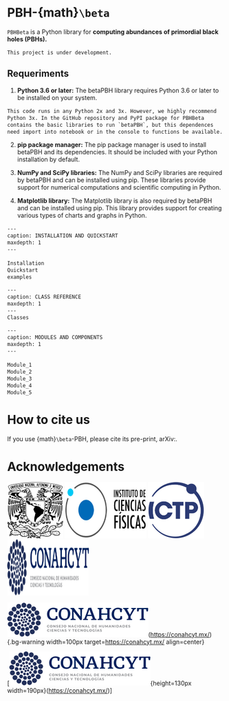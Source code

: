 # PBH-{math}`\beta`

`PBHBeta` is a Python library for **computing abundances of primordial black holes 
(PBHs).** 


```{warning}
This project is under development.
```

## Requeriments

1. **Python 3.6 or later:** The betaPBH library requires Python 3.6 or later to be installed on your system.

```{note}
This code runs in any Python 2x and 3x. However, we highly recommend Python 3x. In the GitHub repository and PyPI package for PBHBeta contains the basic libraries to run `betaPBH`, but this dependences need import into notebook or in the console to functions be available.
```

2. **pip package manager:** The pip package manager is used to install betaPBH and its dependencies. It should be included with your Python installation by default.

3. **NumPy and SciPy libraries:** The NumPy and SciPy libraries are required by betaPBH and can be installed using pip. These libraries provide support for numerical computations and scientific computing in Python.

4. **Matplotlib library:** The Matplotlib library is also required by betaPBH and can be installed using pip. This library provides support for creating various types of charts and graphs in Python.


```{toctree}
---
caption: INSTALLATION AND QUICKSTART
maxdepth: 1
---

Installation
Quickstart
examples
```

```{toctree}
---
caption: CLASS REFERENCE
maxdepth: 1 
---
Classes
```

```{toctree}
---
caption: MODULES AND COMPONENTS
maxdepth: 1
---

Module_1
Module_2
Module_3
Module_4
Module_5
```


# How to cite us

If you use {math}`\beta`-PBH, please cite its pre-print, arXiv:.


# Acknowledgements

<img src="img/UNAM.png" target="https://www.unam.mx/" alt="UNAM" height="130px" width="130px" class="bg-primary">
<img src="img/ICF.png" target="https://www.fis.unam.mx/" alt="ICF" height="130px" width="190px" class="bg-primary">
<img src="img/ICTP.svg" target="https://www.ictp.it/" alt="ICTP" height="130px" width="130px" class="bg-primary">
<a href="https://conahcyt.mx/" target="_blank">
<img src="img/CONAHCYT.svg" alt="CONAHCYT" height="130px" width="190px" class="bg-primary">
</a>

![CONAHCYT](img/CONAHCYT.svg)(https://conahcyt.mx/){.bg-warning width=100px target=https://conahcyt.mx/ align=center}

[![CONAHCYT](img/CONAHCYT.svg){height=130px width=190px}(https://conahcyt.mx/)]

